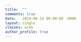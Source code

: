 ```yaml
---
title:  ""
comments: true
date:   2019-08-14 00:00:00 -0000
layout: single
classes: wide
author_profile: true
---
```

